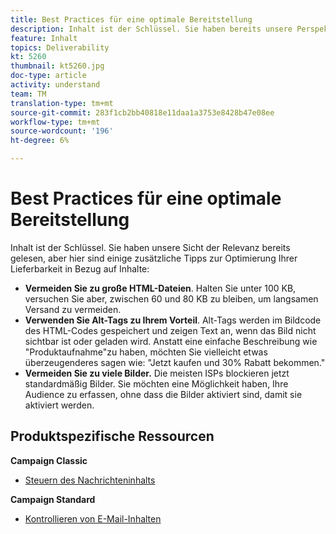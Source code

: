 ```yaml
---
title: Best Practices für eine optimale Bereitstellung
description: Inhalt ist der Schlüssel. Sie haben bereits unsere Perspektive zur Relevanz gelesen, aber hier sind einige zusätzliche Tipps zur Optimierung Ihrer Lieferbarkeit in Bezug auf Inhalte.
feature: Inhalt
topics: Deliverability
kt: 5260
thumbnail: kt5260.jpg
doc-type: article
activity: understand
team: TM
translation-type: tm+mt
source-git-commit: 283f1cb2bb40818e11daa1a3753e8428b47e08ee
workflow-type: tm+mt
source-wordcount: '196'
ht-degree: 6%

---
```



# Best Practices für eine optimale Bereitstellung

Inhalt ist der Schlüssel. Sie haben unsere Sicht der Relevanz bereits gelesen, aber hier sind einige zusätzliche Tipps zur Optimierung Ihrer Lieferbarkeit in Bezug auf Inhalte:

* **Vermeiden Sie zu große HTML-Dateien**. Halten Sie unter 100 KB, versuchen Sie aber, zwischen 60 und 80 KB zu bleiben, um langsamen Versand zu vermeiden.
* **Verwenden Sie Alt-Tags zu Ihrem Vorteil**. Alt-Tags werden im Bildcode des HTML-Codes gespeichert und zeigen Text an, wenn das Bild nicht sichtbar ist oder geladen wird. Anstatt eine einfache Beschreibung wie &quot;Produktaufnahme&quot;zu haben, möchten Sie vielleicht etwas überzeugenderes sagen wie: &quot;Jetzt kaufen und 30% Rabatt bekommen.&quot;
* **Vermeiden Sie zu viele Bilder.** Die meisten ISPs blockieren jetzt standardmäßig Bilder. Sie möchten eine Möglichkeit haben, Ihre Audience zu erfassen, ohne dass die Bilder aktiviert sind, damit sie aktiviert werden.

## Produktspezifische Ressourcen

**Campaign Classic**

* [Steuern des Nachrichteninhalts](https://experienceleague.adobe.com/docs/campaign-classic/using/sending-messages/deliverability-management/control-message-content.html)

**Campaign Standard**

* [Kontrollieren von E-Mail-Inhalten](https://experienceleague.adobe.com/docs/campaign-standard/using/testing-and-sending/managing-deliverability/control-email-content.html#testing-and-sending)
